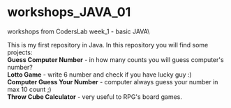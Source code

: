 # workshops_JAVA_01
workshops from CodersLab week_1 - basic JAVA\

This is my first repository in Java. In this repository you will find some projects:\
**Guess Computer Number** - in how many counts you will guess computer's number?\
**Lotto Game** - write 6 number and check if you have lucky guy :)\
**Computer Guess Your Number** - computer always guess your number in max 10 count ;)\
**Throw Cube Calculator** - very useful to RPG's board games. 

